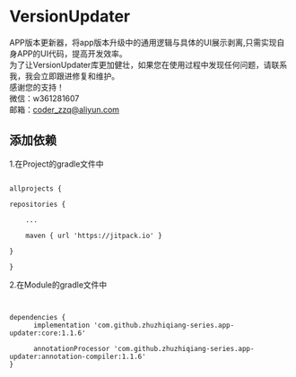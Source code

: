 # VersionUpdater
APP版本更新器，将app版本升级中的通用逻辑与具体的UI展示剥离,只需实现自身APP的UI代码，提高开发效率。</br>
为了让VersionUpdater库更加健壮，如果您在使用过程中发现任何问题，请联系我，我会立即跟进修复和维护。<br/>
感谢您的支持！<br/>
微信：w361281607<br/>
邮箱：coder_zzq@aliyun.com<br/>
## 添加依赖
1.在Project的gradle文件中<br/>
<pre><code>
allprojects {

repositories {

    ...

    maven { url 'https://jitpack.io' }

}

}
</code></pre>
2.在Module的gradle文件中<br/>
<pre><code>

dependencies {
      implementation 'com.github.zhuzhiqiang-series.app-updater:core:1.1.6'

      annotationProcessor 'com.github.zhuzhiqiang-series.app-updater:annotation-compiler:1.1.6'
}

</code></pre>

